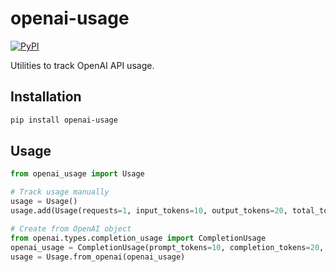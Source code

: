 # openai-usage

[![PyPI](https://img.shields.io/pypi/v/openai-usage.svg)](https://pypi.org/project/openai-usage/)

Utilities to track OpenAI API usage.

## Installation

```bash
pip install openai-usage
```

## Usage

```python
from openai_usage import Usage

# Track usage manually
usage = Usage()
usage.add(Usage(requests=1, input_tokens=10, output_tokens=20, total_tokens=30))

# Create from OpenAI object
from openai.types.completion_usage import CompletionUsage
openai_usage = CompletionUsage(prompt_tokens=10, completion_tokens=20, total_tokens=30)
usage = Usage.from_openai(openai_usage)
```
